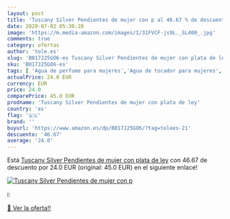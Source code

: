 ```yaml
---
layout: post
title: 'Tuscany Silver Pendientes de mujer con p al 46.67 % de descuento'
date: 2020-07-02 05:30:28
image: 'https://m.media-amazon.com/images/I/31FVCF-js9L._SL400_.jpg'
comments: true
category: ofertas
author: 'tole.es'
slug: 'B017J25GO6-es Tuscany Silver Pendientes de mujer con plata de ley'
sku: 'B017J25GO6-es'
tags: [ 'Agua de perfume para mujeres','Agua de tocador para mujeres','Almacenaje de adornos festivos','Almacenamiento y organización','Belleza','Fragancias para mujeres','Hogar y cocina','Instrumentos de percusión para niños','Instrumentos musicales para niños','Juguetes','Juguetes electrónicos','Juguetes y juegos','Perfumes y fragancias','Productos para el cuidado de la piel','Sets y juegos para el cuidado de la piel','Videojuegos para niños','de','ley','plata', ]
actualPrice: 24.0 EUR
currency: EUR
price: 24.0
comparePrice: 45.0 EUR
prodname: 'Tuscany Silver Pendientes de mujer con plata de ley'
country: 'es'
flag: '🇪🇸'
brand: ''
buyurl: 'https://www.amazon.es/dp/B017J25GO6/?tag=tolees-21'
descuento: '46.67'
average: '24.0'
---
```


Está [Tuscany Silver Pendientes de mujer con plata de ley](https://www.amazon.es/dp/B017J25GO6/?tag=tolees-21) con 46.67 de descuento por 24.0 EUR (original: 45.0 EUR) en el siguiente enlace!

[![Tuscany Silver Pendientes de mujer con p](https://m.media-amazon.com/images/I/31FVCF-js9L._SL400_.jpg)](https://www.amazon.es/dp/B017J25GO6/?tag=tolees-21)

ℹ️:


[🛒 Ver la oferta!!](https://www.amazon.es/dp/B017J25GO6/?tag=tolees-21)

